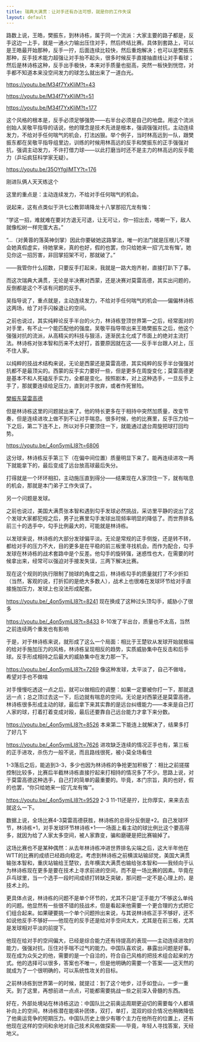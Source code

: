 ```yaml
---
title: 瑞典大满贯：让对手还有办法可想，就是你的工作失误
layout: default
---
```


路数上说，王皓，樊振东，到林诗栋，属于同一个流派：大家主要的路子都是，反手这边一上手，就是一通火力输出压住对手，然后终结比赛。具体到套路上，可以是王皓最开始那种，反手一拧，后面连续比较快，然后重炮解决；也可以是樊振东那种，反手技术能力超强让对手抬不起头，很多时候反手直接抽直线让对手看球；然后是林诗栋这种，反手出手极快，本来对手质量也挺高，突然一板快到恍惚，对手都不知道本来没空间发力的球怎么就出来了一道白光。

https://youtu.be/M34f7YxKIiM?t=43

https://youtu.be/M34f7YxKIiM?t=51

https://youtu.be/M34f7YxKIiM?t=177

这个风格的根本是，反手必须足够强势——右半台必须是自己的地盘。用这个流派创始人吴敬平指导的话说，他的理念是技术先进是根本，强调强强对抗，主动连续发力，不给对手任何喘气的机会，打法凶狠。举个例子，当时林高远到一队，跟樊振东都在吴敬平指导组里边，训练的时候用林高远的反手和樊振东的正手强强对抗，强调主动发力，不许打借力球——以此打磨当时还不是主力的林高远的反手能力（乒坛疯狂科学家无疑）。

https://youtu.be/35OYfgjIMTY?t=176

刚进队俩人天天练这个

这里的重点是：主动连续发力，不给对手任何喘气的机会。

说起来，这有点类似于洪七公教郭靖降龙十八掌那招亢龙有悔：

“学这一招，难就难在要对方退无可退，让无可让，你一招出去，喀喇一下，敌人就像松树一样完蛋大吉。”

“...（对黄蓉的落英神剑掌）因此你要破她这路掌法，唯一的法门就是压根儿不理会她真假虚实，待她掌来，真的也好，假的也罢，你只给她来一招‘亢龙有悔’。她见你这一招厉害，非回掌招架不可，那就破了。”

——我管你什么招数，只要反手打起来，我就是一路大炮齐射，直接打趴下了事。

而这次瑞典大满贯，无论是半决赛对西蒙，还是决赛对莫雷高德，其实出问题的，反倒都是这个不该有问题的反手。

吴指导说了，重点就是，主动连续发力，不给对手任何喘气的机会——偏偏林诗栋这两场，给了对手闪躲退让的空间。


之前也说过，其实纯粹论反手半台的火力，林诗栋登顶世界第一之后，经常面对的对手里，有不止一个能匹配他的强度。吴敬平指导带出来王皓樊振东之后，他这个强强对抗的流派，从高精尖的科技与狠活，逐渐民主化成了市面上的绝对主流打法。林诗栋对张本智和历来不太好打，首要原因就在这——反手半台跟人对上，压不住人家。

以纯粹的技战术结构来说，无论是西蒙还是莫雷高德，其实纯粹的反手半台强强对抗都不是最顶尖的。西蒙的反手实力要好一些，但是更多在周旋变化；莫雷高德更是基本不和人死磕反手实力，全都是变化。按照剧本，对上这种选手，一旦反手上手了，那就要连续给足压力，直到对手放弃，或者作死冒险。

[樊振东莫雷高德](https://youtu.be/JdBWUsJJoSI?t=258)

但是林诗栋这里的问题就出来了。他的特长更多在于相持中突然加质量，改变节奏，但是连续进攻上做不到不让对手喘息。很多时候，他的比赛里，反手压力给一下之后，第二下连不上，所以对手只要顶住一下，就能通过退台周旋把球打回均势。

https://youtu.be/_4on5ymiLI8?t=6806

这分球，林诗栋反手第三下（在偏中间位置）质量明显下来了。能再连续进攻一两下就能拿下的，最后变成了远台放高球最后失分。

打得就是一个环环相扣，主动施压直到得分——结果现在人家顶住一下，就有喘息的机会，那就是本门弟子工作失误了。

另一个问题是发球。

之前也说过，美国大满贯张本智和遇到勾手发球必然挑战，采访里平静的说出了这个发球大家都犯规之后，男子比赛里勾手发球出现频率明显的降低了。而世界排名前三十的选手中，勾手比例最大的，可能就是林诗栋。

以发球来说，林诗栋的大部分发球偏平淡。无论是常规的正手侧旋，还是转不转，都给对手的压力不大，目的更多是在平稳的前三板里寻找机会。而作为配合，勾手发球在林诗栋的战术套路中是个反差。他勾手的旋转强，迷惑性也大，在需要的时候拿出来，经常可以强迫对手接发失误，三两下解决比赛。

现在这个规则的执行限制了抛球的角度之后，林诗栋勾手的质量就打了不少折扣（当然，客观的说，打折扣的是绝大多数人），战术上也很难在发球环节给对手直接施加压力，发球上也没法形成配套。

https://youtu.be/_4on5ymiLI8?t=8241
现在换成了这种过头顶勾手，威胁小了很多

https://youtu.be/_4on5ymiLI8?t=8433
8-10发了半出台，质量也不太高，当然之前连续两个重发也有影响

于是，对于林诗栋来说，就形成了这么一个局面：相比于王楚钦从发球开始就极端的给对手施加压力的风格，林诗栋呈现相反的趋势，实质威胁集中在反击和后手球。反手形成相持之后最大的威胁集中在发力那一下。

https://youtu.be/_4on5ymiLI8?t=7269
像这种发球，太平淡了，自己不做啥，希望对手也不做啥

对手慢慢吃透这一点之后，就可以做相应的调整：如果一定要被你打一下，那就退远一点；总之顶过去这一下，后边就有喘息的空间。无论是对西蒙还是莫雷高德，林诗栋很多形成主动的球，最后拿下来其实靠的是远台纠缠能力——本来是自己打人家的球，打着打着变成对殴，最后还要靠自己远台能力才拿下来分数。

https://youtu.be/_4on5ymiLI8?t=8526
本来第二下能连上就解决了，结果多打了好几下

https://youtu.be/_4on5ymiLI8?t=7626
进攻缺乏连续的情况正手也有，第三板的正手进攻，杀伤力一般不说，而且路线很死，被小莫全场看住

1-3落后之后，能追到3-3，多少也因为林诗栋的争抢更加积极了：相比之前搓摆控制比较多，比赛后半截林诗栋直接拧起来打相持的情况多了不少。思路上说，对于莫雷高德这种选手，自己打的简单的最重要的。毕竟，本门宗旨，真的也好，假的也罢，“你只给她来一招‘亢龙有悔’”。

https://youtu.be/_4on5ymiLI8?t=9529
2-3 11-11还是拧，比你厚实，来来去去就这么一下。

数据上说，全场比赛4-3莫雷高德获胜，林诗栋的总得分反倒是+2。自己发球环节，林诗栋+1，对手发球环节林诗栋+1——场面上看主动的球比例比这个要高得多，就因为给了人家太多空间，被人家靠变，骗和磨硬是把比赛输掉了。

这场比赛也不是某种偶然：从去年林诗栋冲进世界排名尖端之后，这大半年他在WTT的比赛的成绩已经趋向稳定。考虑到林诗栋之前横滨站输邱党，美国大满贯输张本智和，重庆站输给王楚钦，去年横滨大满贯也输给张本智和——我倾向于认为林诗栋现在更多是要在技术上寻求前进的空间，而不是一场比赛的因素。毕竟在乒乓球里，当一个选手一段时间成绩打转缺乏突破，那问题一定不是心理上的，是技术上的。

更具体点说，林诗栋的问题不是单个环节的，尤其不只是“正手能力”不够这么单纯的问题。他显然有一些很不错的技战术，但是看起来他需要一个更合理的方式把它们组合起来。如果硬要挑一个单个问题拎出来说，与其说林诗栋正手不够好，还不如说他反手不够好——他现在的反手还是给对手空间太大，尤其是在前三板，尤其是发球相对平淡的前提下。

他现在给对手的空间偏大，已经是综合能力还有待提高的表现——主动连续进攻的能力，强强对抗，压住对手喘不过气的能力。中国队喜欢说，暴露出问题是好事。现在成为众矢之的他，需要的是一个自洽的，符合自己风格的把技术组合起来的方式。他的选择可以很多，答案也不唯一，但是他明确的需要一个答案——这天然的就成为了一个很明确的，可以系统性攻关的目标。

之前林诗栋到世界第一的时候，就提过：到了这个地步，过手如登山，一步一重天。到了这里，再想前进一点点，可能都需要挑战一些之前深入骨髓的东西。

好在，外部处境站在林诗栋这边：中国队比之前奥运周期更迫切的需要每个人都填补向上的空间，林诗栋潜在能填补团体，双打，单打，混双的综合情况也稍微降低了他奥运竞争的短期压力。中国队历史上很少有哪个主力在他所在的位置上，还有他现在这样的空间和余地对自己技术风格做探索——毕竟，年轻人寻找答案，天经地义。
